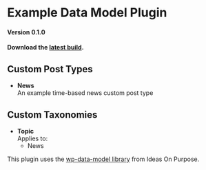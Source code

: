 # Example Data Model Plugin

#### Version 0.1.0

**Download the [latest build][latest].**<br>

## Custom Post Types

- **News**<br>
  An example time-based news custom post type

## Custom Taxonomies

- **Topic**<br>
  Applies to:
  - News

This plugin uses the [wp-data-model library][wp-data-model] from Ideas On Purpose.

[latest]: https://ideasonpurpose-wp-updates.s3.us-east-2.amazonaws.com/example-data-model.zip
[wp-data-model]: https://github.com/ideasonpurpose/wp-data-model
